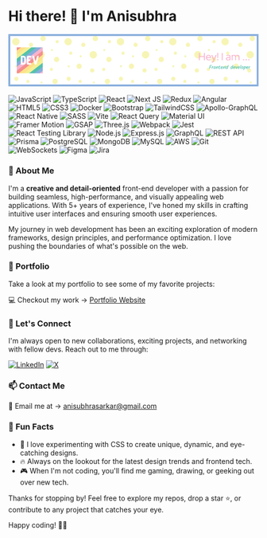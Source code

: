 # Hi there! 👋 I'm Anisubhra

![Banner Image](./github-header-image.png)

![JavaScript](https://img.shields.io/badge/javascript-%23323330.svg?style=for-the-badge&logo=javascript&logoColor=%23F7DF1E) ![TypeScript](https://img.shields.io/badge/typescript-%23007ACC.svg?style=for-the-badge&logo=typescript&logoColor=white) ![React](https://img.shields.io/badge/react-%2320232a.svg?style=for-the-badge&logo=react&logoColor=%2361DAFB) ![Next JS](https://img.shields.io/badge/Next-black?style=for-the-badge&logo=next.js&logoColor=white) ![Redux](https://img.shields.io/badge/redux-%23593d88.svg?style=for-the-badge&logo=redux&logoColor=white) ![Angular](https://img.shields.io/badge/angular-%23DD0031.svg?style=for-the-badge&logo=angular&logoColor=white) ![HTML5](https://img.shields.io/badge/html5-%23E34F26.svg?style=for-the-badge&logo=html5&logoColor=white) ![CSS3](https://img.shields.io/badge/css3-%231572B6.svg?style=for-the-badge&logo=css3&logoColor=white) ![Docker](https://img.shields.io/badge/docker-%230db7ed.svg?style=for-the-badge&logo=docker&logoColor=white) ![Bootstrap](https://img.shields.io/badge/bootstrap-%238511FA.svg?style=for-the-badge&logo=bootstrap&logoColor=white) ![TailwindCSS](https://img.shields.io/badge/tailwindcss-%2338B2AC.svg?style=for-the-badge&logo=tailwind-css&logoColor=white) ![Apollo-GraphQL](https://img.shields.io/badge/-ApolloGraphQL-311C87?style=for-the-badge&logo=apollo-graphql) ![React Native](https://img.shields.io/badge/react_native-%2320232a.svg?style=for-the-badge&logo=react&logoColor=%2361DAFB) ![SASS](https://img.shields.io/badge/SASS-hotpink.svg?style=for-the-badge&logo=sass&logoColor=white) ![Vite](https://img.shields.io/badge/vite-%23646CFF.svg?style=for-the-badge&logo=vite&logoColor=white) ![React Query](https://img.shields.io/badge/-React%20Query-FF4154?style=for-the-badge&logo=react-query&logoColor=white) ![Material UI](https://img.shields.io/badge/Material%20UI-0081CB?style=for-the-badge&logo=material-ui&logoColor=white) ![Framer Motion](https://img.shields.io/badge/Framer%20Motion-blueviolet?style=for-the-badge&logo=framer-motion&logoColor=white) ![GSAP](https://img.shields.io/badge/gsap-%2388CE02.svg?style=for-the-badge&logo=greensock&logoColor=white) ![Three.js](https://img.shields.io/badge/threejs-black?style=for-the-badge&logo=three.js&logoColor=white) ![Webpack](https://img.shields.io/badge/webpack-%238DD6F9.svg?style=for-the-badge&logo=webpack&logoColor=black) ![Jest](https://img.shields.io/badge/jest-%23C21325.svg?style=for-the-badge&logo=jest&logoColor=white) ![React Testing Library](https://img.shields.io/badge/-React%20Testing%20Library-%23E33332?style=for-the-badge&logo=testing-library&logoColor=white) ![Node.js](https://img.shields.io/badge/node.js-6DA55F?style=for-the-badge&logo=node.js&logoColor=white) ![Express.js](https://img.shields.io/badge/express.js-%23404d59.svg?style=for-the-badge&logo=express&logoColor=%2361DAFB) ![GraphQL](https://img.shields.io/badge/-GraphQL-E10098?style=for-the-badge&logo=graphql&logoColor=white) ![REST API](https://img.shields.io/badge/REST%20API-gray?style=for-the-badge&logo=rest-api&logoColor=white) ![Prisma](https://img.shields.io/badge/Prisma-3982CE?style=for-the-badge&logo=prisma&logoColor=white) ![PostgreSQL](https://img.shields.io/badge/PostgreSQL-336791?style=for-the-badge&logo=postgresql&logoColor=white) ![MongoDB](https://img.shields.io/badge/MongoDB-%234EA94B.svg?style=for-the-badge&logo=mongodb&logoColor=white) ![MySQL](https://img.shields.io/badge/mysql-%2300f.svg?style=for-the-badge&logo=mysql&logoColor=white) ![AWS](https://img.shields.io/badge/AWS-%23FF9900.svg?style=for-the-badge&logo=amazon-aws&logoColor=white) ![Git](https://img.shields.io/badge/git-%23F05033.svg?style=for-the-badge&logo=git&logoColor=white) ![WebSockets](https://img.shields.io/badge/WebSockets-gray?style=for-the-badge&logo=web-socket&logoColor=white) ![Figma](https://img.shields.io/badge/figma-%23F24E1E.svg?style=for-the-badge&logo=figma&logoColor=white) ![Jira](https://img.shields.io/badge/jira-%230A0FFF.svg?style=for-the-badge&logo=jira&logoColor=white)

### 🎯 About Me

I'm a **creative and detail-oriented** front-end developer with a passion for building seamless, high-performance, and visually appealing web applications. With 5+ years of experience, I've honed my skills in crafting intuitive user interfaces and ensuring smooth user experiences.

My journey in web development has been an exciting exploration of modern frameworks, design principles, and performance optimization. I love pushing the boundaries of what's possible on the web.

### 💼 Portfolio

Take a look at my portfolio to see some of my favorite projects:

💻 Checkout my work → [Portfolio Website](https://portfolio-website-umber-pi.vercel.app/)

### 🤝 Let's Connect

I'm always open to new collaborations, exciting projects, and networking with fellow devs. Reach out to me through:

[![LinkedIn](https://img.shields.io/badge/LinkedIn-%230077B5.svg?logo=linkedin&logoColor=white)](https://www.linkedin.com/in/anisubhrasarkar/) [![X](https://img.shields.io/badge/X-black.svg?logo=X&logoColor=white)](https://twitter.com/anisubhrasarkar)

### 📫 Contact Me

📩 Email me at → [anisubhrasarkar@gmail.com](mailto:anisubhrasarkar@gmail.com)

### 🎉 Fun Facts

- 🎨 I love experimenting with CSS to create unique, dynamic, and eye-catching designs.
- 🔥 Always on the lookout for the latest design trends and frontend tech.
- 🎮 When I'm not coding, you'll find me gaming, drawing, or geeking out over new tech.

Thanks for stopping by! Feel free to explore my repos, drop a star ⭐, or contribute to any project that catches your eye.

Happy coding! 🚀✨
